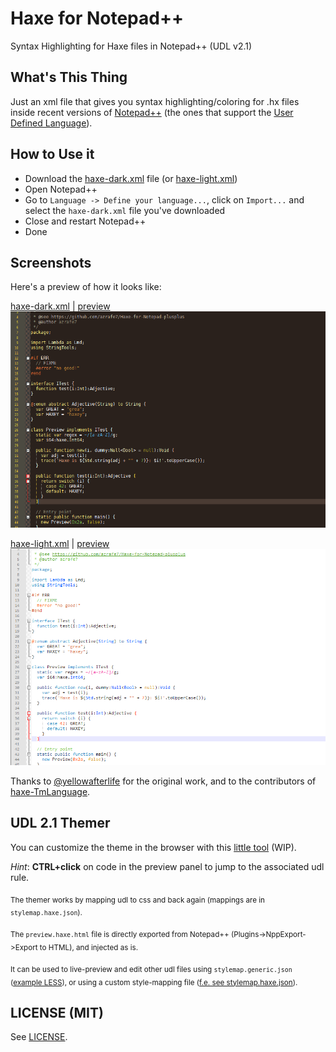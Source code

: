 Haxe for Notepad++
==================

Syntax Highlighting for Haxe files in Notepad++ (UDL v2.1)

What's This Thing
-----------------
Just an xml file that gives you syntax highlighting/coloring for .hx files inside recent versions of [Notepad++](http://notepad-plus-plus.org) (the ones that support the [User Defined Language](http://ivan-radic.github.io/udl-documentation/ "User Defined Language")).

How to Use it
-------------
 - Download the [haxe-dark.xml](haxe-dark.xml) file (or [haxe-light.xml](haxe-light.xml))
 - Open Notepad++
 - Go to  `Language -> Define your language...`,  click on  `Import...` and select the `haxe-dark.xml` file you've downloaded
 - Close and restart Notepad++
 - Done

Screenshots
-----
Here's a preview of how it looks like:

[haxe-dark.xml](haxe-dark.xml) | [preview](https://rawgit.com/azrafe7/Haxe-for-Notepad-plusplus/master/themer/themer.html?udl=../haxe-dark.xml)
![](preview.png)

[haxe-light.xml](haxe-light.xml) | [preview](https://rawgit.com/azrafe7/Haxe-for-Notepad-plusplus/master/themer/themer.html?udl=../haxe-light.xml&bg=FFFFFF)
![](preview-light.png)

Thanks to [@yellowafterlife](https://yal.cc/notepad-pp-syntax-highlighting-for-haxe-2/) for the original work, and to the contributors of [haxe-TmLanguage](https://github.com/vshaxe/haxe-TmLanguage/).

UDL 2.1 Themer
--------------
You can customize the theme in the browser with this [little tool](https://rawgit.com/azrafe7/Haxe-for-Notepad-plusplus/master/themer/themer.html) (WIP).

_Hint_: **CTRL+click** on code in the preview panel to jump to the associated udl rule.

<sub>The themer works by mapping udl to css and back again (mappings are in `stylemap.haxe.json`).</sub>

<sub>The `preview.haxe.html` file is directly exported from Notepad++ (Plugins->NppExport->Export to HTML), and injected as is.</sub>

<sub>It can be used to live-preview and edit other udl files using `stylemap.generic.json` ([example LESS](https://rawgit.com/azrafe7/Haxe-for-Notepad-plusplus/master/themer/themer.html?udl=https://rawgit.com/azrafe7/LESS-for-Notepad-plusplus/master/less.xml&stylemap=stylemap.generic.json&preview=https://rawgit.com/azrafe7/LESS-for-Notepad-plusplus/master/preview.less.html)), or using a custom style-mapping file ([f.e. see stylemap.haxe.json](themer/stylemap.haxe.json)).</sub>


LICENSE (MIT)
-------------
See [LICENSE](LICENSE).